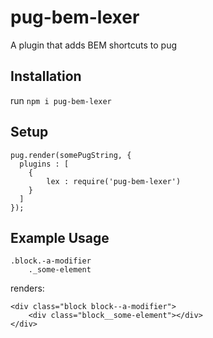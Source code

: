# pug-bem-lexer
A plugin that adds BEM shortcuts to pug

## Installation
run `npm i pug-bem-lexer`

## Setup
```
pug.render(somePugString, {
  plugins : [
    {
        lex : require('pug-bem-lexer')
    }
  ]
});
```

## Example Usage
```
.block.-a-modifier
    ._some-element
```
renders:
```
<div class="block block--a-modifier">
    <div class="block__some-element"></div>
</div>
```


